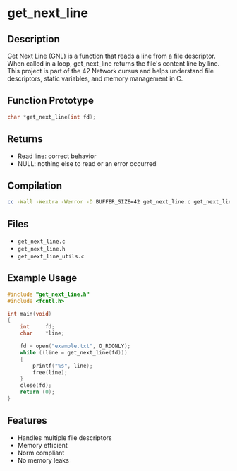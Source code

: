 # get_next_line

## Description
Get Next Line (GNL) is a function that reads a line from a file descriptor. When called in a loop, get_next_line returns the file's content line by line. This project is part of the 42 Network cursus and helps understand file descriptors, static variables, and memory management in C.

## Function Prototype
```c
char *get_next_line(int fd);
```

## Returns
- Read line: correct behavior
- NULL: nothing else to read or an error occurred

## Compilation
```bash
cc -Wall -Wextra -Werror -D BUFFER_SIZE=42 get_next_line.c get_next_line_utils.c
```

## Files
- `get_next_line.c`
- `get_next_line.h`
- `get_next_line_utils.c`

## Example Usage
```c
#include "get_next_line.h"
#include <fcntl.h>

int main(void)
{
    int     fd;
    char    *line;

    fd = open("example.txt", O_RDONLY);
    while ((line = get_next_line(fd)))
    {
        printf("%s", line);
        free(line);
    }
    close(fd);
    return (0);
}
```

## Features
- Handles multiple file descriptors
- Memory efficient
- Norm compliant
- No memory leaks
